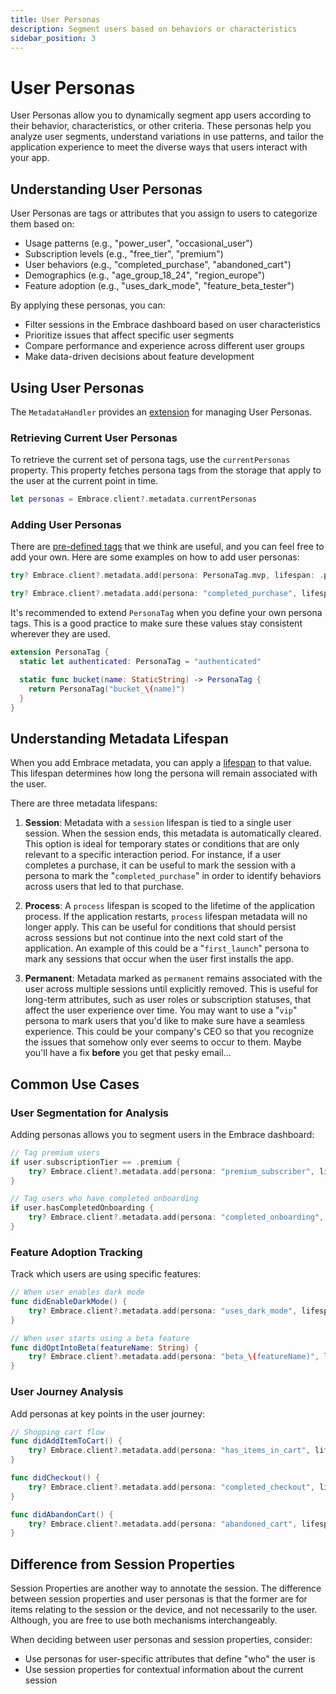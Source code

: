 ```yaml
---
title: User Personas
description: Segment users based on behaviors or characteristics
sidebar_position: 3
---
```


# User Personas

User Personas allow you to dynamically segment app users according to their behavior, characteristics, or other criteria. These personas help you analyze user segments, understand variations in use patterns, and tailor the application experience to meet the diverse ways that users interact with your app.

## Understanding User Personas

User Personas are tags or attributes that you assign to users to categorize them based on:

- Usage patterns (e.g., "power_user", "occasional_user")
- Subscription levels (e.g., "free_tier", "premium")
- User behaviors (e.g., "completed_purchase", "abandoned_cart")
- Demographics (e.g., "age_group_18_24", "region_europe")
- Feature adoption (e.g., "uses_dark_mode", "feature_beta_tester")

By applying these personas, you can:

- Filter sessions in the Embrace dashboard based on user characteristics
- Prioritize issues that affect specific user segments
- Compare performance and experience across different user groups
- Make data-driven decisions about feature development

## Using User Personas

The `MetadataHandler` provides an [extension](https://github.com/embrace-io/embrace-apple-sdk/blob/main/Sources/EmbraceCore/Public/Metadata/MetadataHandler%2BPersonas.swift) for managing User Personas.

### Retrieving Current User Personas

To retrieve the current set of persona tags, use the `currentPersonas` property. This property fetches persona tags from the storage that apply to the user at the current point in time.

```swift
let personas = Embrace.client?.metadata.currentPersonas
```

### Adding User Personas

There are [pre-defined tags](https://github.com/embrace-io/embrace-apple-sdk/blob/main/Sources/EmbraceCore/Public/Metadata/PersonaTag.swift#L8-L17) that we think are useful, and you can feel free to add your own. Here are some examples on how to add user personas:

```swift
try? Embrace.client?.metadata.add(persona: PersonaTag.mvp, lifespan: .permanent)

try? Embrace.client?.metadata.add(persona: "completed_purchase", lifespan: .session)
```

It's recommended to extend `PersonaTag` when you define your own persona tags. This is a good practice to make sure these values stay consistent wherever they are used.

```swift
extension PersonaTag {
  static let authenticated: PersonaTag = "authenticated"

  static func bucket(name: StaticString) -> PersonaTag {
    return PersonaTag("bucket_\(name)")
  }
}
```

## Understanding Metadata Lifespan

When you add Embrace metadata, you can apply a [lifespan](https://github.com/embrace-io/embrace-apple-sdk/blob/main/Sources/EmbraceCore/Public/Metadata/MetadataHandler.swift#L9-L17) to that value. This lifespan determines how long the persona will remain associated with the user.

There are three metadata lifespans:

1. **Session**: Metadata with a `session` lifespan is tied to a single user session. When the session ends, this metadata is automatically cleared. This option is ideal for temporary states or conditions that are only relevant to a specific interaction period. For instance, if a user completes a purchase, it can be useful to mark the session with a persona to mark the "`completed_purchase`" in order to identify behaviors across users that led to that purchase.

2. **Process**: A `process` lifespan is scoped to the lifetime of the application process. If the application restarts, `process` lifespan metadata will no longer apply. This can be useful for conditions that should persist across sessions but not continue into the next cold start of the application. An example of this could be a "`first_launch`" persona to mark any sessions that occur when the user first installs the app.

3. **Permanent**: Metadata marked as `permanent` remains associated with the user across multiple sessions until explicitly removed. This is useful for long-term attributes, such as user roles or subscription statuses, that affect the user experience over time. You may want to use a "`vip`" persona to mark users that you'd like to make sure have a seamless experience. This could be your company's CEO so that you recognize the issues that somehow only ever seems to occur to them. Maybe you'll have a fix **before** you get that pesky email...

## Common Use Cases

### User Segmentation for Analysis

Adding personas allows you to segment users in the Embrace dashboard:

```swift
// Tag premium users
if user.subscriptionTier == .premium {
    try? Embrace.client?.metadata.add(persona: "premium_subscriber", lifespan: .permanent)
}

// Tag users who have completed onboarding
if user.hasCompletedOnboarding {
    try? Embrace.client?.metadata.add(persona: "completed_onboarding", lifespan: .permanent)
}
```

### Feature Adoption Tracking

Track which users are using specific features:

```swift
// When user enables dark mode
func didEnableDarkMode() {
    try? Embrace.client?.metadata.add(persona: "uses_dark_mode", lifespan: .permanent)
}

// When user starts using a beta feature
func didOptIntoBeta(featureName: String) {
    try? Embrace.client?.metadata.add(persona: "beta_\(featureName)", lifespan: .permanent)
}
```

### User Journey Analysis

Add personas at key points in the user journey:

```swift
// Shopping cart flow
func didAddItemToCart() {
    try? Embrace.client?.metadata.add(persona: "has_items_in_cart", lifespan: .session)
}

func didCheckout() {
    try? Embrace.client?.metadata.add(persona: "completed_checkout", lifespan: .session)
}

func didAbandonCart() {
    try? Embrace.client?.metadata.add(persona: "abandoned_cart", lifespan: .session)
}
```

## Difference from Session Properties

Session Properties are another way to annotate the session. The difference between session properties and user personas is that the former are for items relating to the session or the device, and not necessarily to the user. Although, you are free to use both mechanisms interchangeably.

When deciding between user personas and session properties, consider:

- Use personas for user-specific attributes that define "who" the user is
- Use session properties for contextual information about the current session

<!-- TODO: Add more examples of integrating personas with A/B testing frameworks
TODO: Include guidance on designing an effective persona taxonomy for your application
TODO: Show examples of analyzing persona data in the Embrace dashboard  -->
